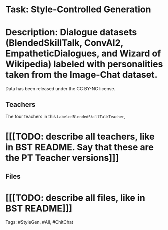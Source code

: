 Task: Style-Controlled Generation
===========================
Description: Dialogue datasets (BlendedSkillTalk, ConvAI2, EmpatheticDialogues, and Wizard of Wikipedia) labeled with personalities taken from the Image-Chat dataset.
=========================== 
Data has been released under the CC BY-NC license.

## Teachers
The four teachers in this  `LabeledBlendedSkillTalkTeacher`, 
# [[[TODO: describe all teachers, like in BST README. Say that these are the PT Teacher versions]]]

## Files
# [[[TODO: describe all files, like in BST README]]]

Tags: #StyleGen, #All, #ChitChat
